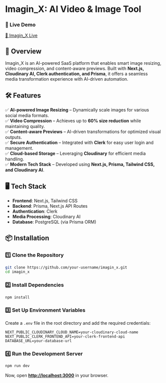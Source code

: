 # **Imagin_X: AI Video & Image Tool**  

### **🚀 Live Demo**  
[🔗 Imagin_X Live](https://imagin-x-e83g.vercel.app/)  

## **📌 Overview**  
Imagin_X is an AI-powered SaaS platform that enables smart image resizing, video compression, and content-aware previews. Built with **Next.js, Cloudinary AI, Clerk authentication, and Prisma**, it offers a seamless media transformation experience with AI-driven automation.  

## **🛠 Features**  
✅ **AI-powered Image Resizing** – Dynamically scale images for various social media formats.  
✅ **Video Compression** – Achieves up to **60% size reduction** while maintaining quality.  
✅ **Content-aware Previews** – AI-driven transformations for optimized visual outputs.  
✅ **Secure Authentication** – Integrated with **Clerk** for easy user login and management.  
✅ **Cloud-based Storage** – Leveraging **Cloudinary** for efficient media handling.  
✅ **Modern Tech Stack** – Developed using **Next.js, Prisma, Tailwind CSS, and Cloudinary AI**.  

## **🖥 Tech Stack**  
- **Frontend**: Next.js, Tailwind CSS  
- **Backend**: Prisma, Next.js API Routes  
- **Authentication**: Clerk  
- **Media Processing**: Cloudinary AI  
- **Database**: PostgreSQL (via Prisma ORM)  

## **📦 Installation**  

### **1️⃣ Clone the Repository**  
```sh
git clone https://github.com/your-username/imagin_x.git
cd imagin_x
```

### **2️⃣ Install Dependencies**  
```sh
npm install
```

### **3️⃣ Set Up Environment Variables**  
Create a `.env` file in the root directory and add the required credentials:  
```
NEXT_PUBLIC_CLOUDINARY_CLOUD_NAME=your-cloudinary-cloud-name
NEXT_PUBLIC_CLERK_FRONTEND_API=your-clerk-frontend-api
DATABASE_URL=your-database-url
```

### **4️⃣ Run the Development Server**  
```sh
npm run dev
```
Now, open **[http://localhost:3000](http://localhost:3000)** in your browser.  

